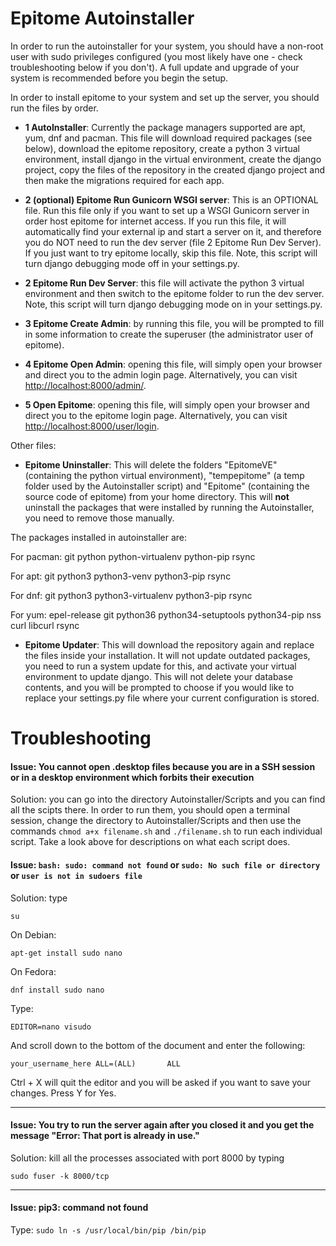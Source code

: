 # Epitome Autoinstaller

In order to run the autoinstaller for your system, you should have a non-root user with sudo privileges configured (you most likely have one - check troubleshooting below if you don't). A full update and upgrade of your system is recommended before you begin the setup.

In order to install epitome to your system and set up the server, you should run the files by order.

* **1 AutoInstaller**: Currently the package managers supported are apt, yum, dnf and pacman. This file will download required packages (see below), download the epitome repository, create a python 3 virtual environment, install django in the virtual environment, create the django project, copy the files of the repository in the created django project and then make the migrations required for each app.

* **2 (optional) Epitome Run Gunicorn WSGI server**: This is an OPTIONAL file. Run this file only if you want to set up a WSGI Gunicorn server in order host epitome for internet access. If you run this file, it will automatically find your external ip and start a server on it, and therefore you do NOT need to run the dev server (file 2 Epitome Run Dev Server). If you just want to try epitome locally, skip this file. Note, this script will turn django debugging mode off in your settings.py.

* **2 Epitome Run Dev Server**: this file will activate the python 3 virtual environment and then switch to the epitome folder to run the dev server. Note, this script will turn django debugging mode on in your settings.py.

* **3 Epitome Create Admin**: by running this file, you will be prompted to fill in some information to create the superuser (the administrator user of epitome).

* **4 Epitome Open Admin**: opening this file, will simply open your browser and direct you to the admin login page. Alternatively, you can visit <http://localhost:8000/admin/>.

* **5 Open Epitome**: opening this file, will simply open your browser and direct you to the epitome login page. Alternatively, you can visit <http://localhost:8000/user/login>.

Other files:
* **Epitome Uninstaller**: This will delete the folders "EpitomeVE" (containing the python virtual environment), "tempepitome" (a temp folder used by the Autoinstaller script) and "Epitome" (containing the source code of epitome) from your home directory. This will **not** uninstall the packages that were installed by running the Autoinstaller, you need to remove those manually.

The packages installed in autoinstaller are:

For pacman: git python python-virtualenv python-pip rsync

For apt: git python3 python3-venv python3-pip rsync

For dnf: git python3 python3-virtualenv python3-pip rsync

For yum: epel-release git python36 python34-setuptools python34-pip nss curl libcurl rsync

* **Epitome Updater**: This will download the repository again and replace the files inside your installation. It will not update outdated packages, you need to run a system update for this, and activate your virtual environment to update django. This will not delete your database contents, and you will be prompted to choose if you would like to replace your settings.py file where your current configuration is stored.

# Troubleshooting

#### Issue: You cannot open .desktop files because you are in a SSH session or in a desktop environment which forbits their execution

Solution: you can go into the directory Autoinstaller/Scripts and you can find all the scipts there. In order to run them, you should open a terminal session, change the directory to Autoinstaller/Scripts and then use the commands `chmod a+x filename.sh` and `./filename.sh` to run each individual script. Take a look above for descriptions on what each script does.

#### Issue: `bash: sudo: command not found` or `sudo: No such file or directory` or `user is not in sudoers file`

Solution: type 

`su`
 
On Debian:

`apt-get install sudo nano`

On Fedora:

`dnf install sudo nano`

Type:

`EDITOR=nano visudo`

And scroll down to the bottom of the document and enter the following:

`your_username_here ALL=(ALL)       ALL`

Ctrl + X will quit the editor and you will be asked if you want to save your changes. Press Y for Yes.

------

#### Issue: You try to run the server again after you closed it and you get the message "Error: That port is already in use."

Solution: kill all the processes associated with port 8000 by typing 

`sudo fuser -k 8000/tcp`

------

#### Issue: pip3: command not found

Type: `sudo ln -s /usr/local/bin/pip /bin/pip`
